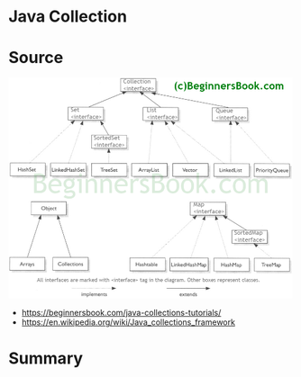 # Java Collection 
# Source 
![Collections](Java-collection-framework-hierarchy.png)
- https://beginnersbook.com/java-collections-tutorials/
- https://en.wikipedia.org/wiki/Java_collections_framework
# Summary 

